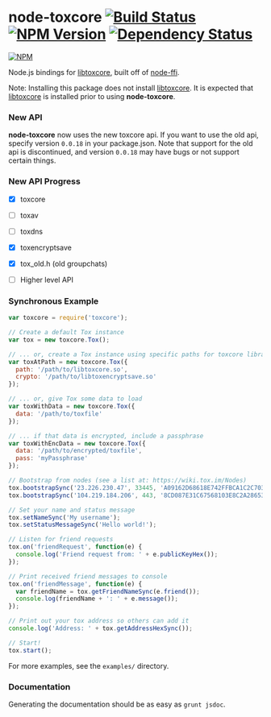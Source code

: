 node-toxcore [![Build Status](https://img.shields.io/travis/saneki/node-toxcore.svg?style=flat-square)](http://travis-ci.org/saneki/node-toxcore) [![NPM Version](https://img.shields.io/npm/v/toxcore.svg?style=flat-square)](https://www.npmjs.org/package/toxcore) [![Dependency Status](https://david-dm.org/saneki/node-toxcore.svg?style=flat-square)](https://david-dm.org/saneki/node-toxcore)
============

[![NPM](https://nodei.co/npm/toxcore.png?mini=true)](https://nodei.co/npm/toxcore/)

Node.js bindings for [libtoxcore], built off of [node-ffi].

Note: Installing this package does not install [libtoxcore]. It is expected
that [libtoxcore] is installed prior to using **node-toxcore**.

### New API

**node-toxcore** now uses the new toxcore api. If you want
to use the old api, specify version `0.0.18` in your package.json. Note
that support for the old api is discontinued, and version `0.0.18` may
have bugs or not support certain things.


### New API Progress

- [x] toxcore
- [ ] toxav
- [ ] toxdns
- [x] toxencryptsave
- [x] tox_old.h (old groupchats)
- [ ] Higher level API


### Synchronous Example

``` js
var toxcore = require('toxcore');

// Create a default Tox instance
var tox = new toxcore.Tox();

// ... or, create a Tox instance using specific paths for toxcore libraries
var toxAtPath = new toxcore.Tox({
  path: '/path/to/libtoxcore.so',
  crypto: '/path/to/libtoxencryptsave.so'
});

// ... or, give Tox some data to load
var toxWithData = new toxcore.Tox({
  data: '/path/to/toxfile'
});

// ... if that data is encrypted, include a passphrase
var toxWithEncData = new toxcore.Tox({
  data: '/path/to/encrypted/toxfile',
  pass: 'myPassphrase'
});

// Bootstrap from nodes (see a list at: https://wiki.tox.im/Nodes)
tox.bootstrapSync('23.226.230.47', 33445, 'A09162D68618E742FFBCA1C2C70385E6679604B2D80EA6E84AD0996A1AC8A074'); // stal
tox.bootstrapSync('104.219.184.206', 443, '8CD087E31C67568103E8C2A28653337E90E6B8EDA0D765D57C6B5172B4F1F04C'); // Jfreegman

// Set your name and status message
tox.setNameSync('My username');
tox.setStatusMessageSync('Hello world!');

// Listen for friend requests
tox.on('friendRequest', function(e) {
  console.log('Friend request from: ' + e.publicKeyHex());
});

// Print received friend messages to console
tox.on('friendMessage', function(e) {
  var friendName = tox.getFriendNameSync(e.friend());
  console.log(friendName + ': ' + e.message());
});

// Print out your tox address so others can add it
console.log('Address: ' + tox.getAddressHexSync());

// Start!
tox.start();
```

For more examples, see the `examples/` directory.


### Documentation

Generating the documentation should be as easy as `grunt jsdoc`.


[libtoxcore]:https://github.com/irungentoo/toxcore
[node-ffi]:https://github.com/node-ffi/node-ffi

